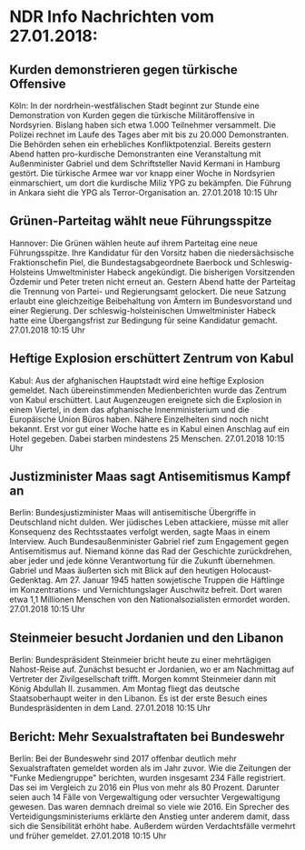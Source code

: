 # NDR Info Nachrichten vom 27.01.2018:


## Kurden demonstrieren gegen türkische Offensive
Köln: In der nordrhein-westfälischen Stadt beginnt zur Stunde eine Demonstration von Kurden gegen die türkische Militäroffensive in Nordsyrien. Bislang haben sich etwa 1.000 Teilnehmer versammelt. Die Polizei rechnet im Laufe des Tages aber mit bis zu 20.000 Demonstranten. Die Behörden sehen ein erhebliches Konfliktpotenzial. Bereits gestern Abend hatten pro-kurdische Demonstranten eine Veranstaltung mit Außenminister Gabriel und dem Schriftsteller Navid Kermani in Hamburg gestört. Die türkische Armee war vor knapp einer Woche in Nordsyrien einmarschiert, um dort die kurdische Miliz YPG zu bekämpfen. Die Führung in Ankara sieht die YPG als Terror-Organisation an. 27.01.2018 10:15 Uhr 

## Grünen-Parteitag wählt neue Führungsspitze
Hannover:       Die Grünen wählen heute auf ihrem Parteitag eine neue Führungsspitze. Ihre Kandidatur für den Vorsitz haben die niedersächsische Fraktionschefin Piel, die Bundestagsabgeordnete Baerbock und Schleswig-Holsteins Umweltminister Habeck angekündigt. Die bisherigen Vorsitzenden Özdemir und Peter treten nicht erneut an. Gestern Abend hatte der Parteitag die Trennung von Partei- und Regierungsamt gelockert. Die neue Satzung erlaubt eine gleichzeitige Beibehaltung von Ämtern im Bundesvorstand und einer Regierung. Der schleswig-holsteinischen Umweltminister Habeck hatte eine Übergangsfrist zur Bedingung für seine Kandidatur gemacht. 27.01.2018 10:15 Uhr 

## Heftige Explosion erschüttert Zentrum von Kabul
Kabul: Aus der afghanischen Hauptstadt wird eine heftige Explosion gemeldet. Nach übereinstimmenden Medienberichten wurde das Zentrum von Kabul erschüttert. Laut Augenzeugen ereignete sich die Explosion in einem Viertel, in dem das afghanische Innenministerium und die Europäische Union Büros haben. Nähere Einzelheiten sind noch nicht bekannt. Erst vor gut einer Woche hatte es in Kabul einen Anschlag auf ein Hotel gegeben. Dabei starben mindestens 25 Menschen. 27.01.2018 10:15 Uhr 

## Justizminister Maas sagt Antisemitismus Kampf an
Berlin: Bundesjustizminister Maas will antisemitische Übergriffe in Deutschland nicht dulden. Wer jüdisches Leben attackiere, müsse mit aller Konsequenz des Rechtsstaates verfolgt werden, sagte Maas in einem Interview. Auch Bundesaußenminister Gabriel rief zum Engagement gegen Antisemitismus auf. Niemand könne das Rad der Geschichte zurückdrehen, aber jeder und jede könne Verantwortung für die Zukunft übernehmen. Gabriel und Maas äußerten sich mit Blick auf den heutigen Holocaust-Gedenktag. Am 27. Januar 1945 hatten sowjetische Truppen die Häftlinge im Konzentrations- und Vernichtungslager Auschwitz befreit. Dort waren etwa 1,1 Millionen Menschen von den Nationalsozialisten ermordet worden. 27.01.2018 10:15 Uhr 

## Steinmeier besucht Jordanien und den Libanon
Berlin:     Bundespräsident Steinmeier bricht heute zu einer mehrtägigen Nahost-Reise auf. Zunächst besucht er Jordanien, wo er am Nachmittag auf Vertreter der Zivilgesellschaft trifft. Morgen kommt Steinmeier dann mit König Abdullah II. zusammen. Am Montag fliegt das deutsche Staatsoberhaupt weiter in den Libanon. Es ist der erste Besuch eines Bundespräsidenten in dem Land. 27.01.2018 10:15 Uhr 

## Bericht: Mehr Sexualstraftaten bei Bundeswehr
Berlin: Bei der Bundeswehr sind 2017 offenbar deutlich mehr Sexualstraftaten gemeldet worden als im Jahr zuvor. Wie die Zeitungen der "Funke Mediengruppe" berichten, wurden insgesamt 234 Fälle registriert. Das sei im Vergleich zu 2016 ein Plus von mehr als 80 Prozent. Darunter seien auch 14 Fälle von Vergewaltigung oder versuchter Vergewaltigung gewesen. Das waren demnach dreimal so viele wie 2016. Ein Sprecher des Verteidigungsministeriums erklärte den Anstieg unter anderem damit, dass sich die Sensibilität erhöht habe. Außerdem würden Verdachtsfälle vermehrt und früher gemeldet. 27.01.2018 10:15 Uhr 
